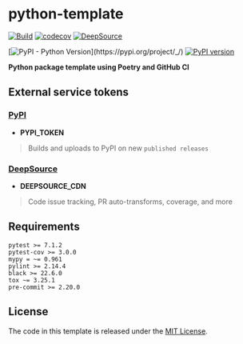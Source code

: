 # python-template

[![Build](https://github.com/ionite34/python-template/actions/workflows/build.yml/badge.svg)](https://github.com/ionite34/python-template/actions/workflows/build.yml)
[![codecov](https://codecov.io/gh/ionite34/python-template/branch/main/graph/badge.svg)](https://codecov.io/gh/ionite34/python-template)
[![DeepSource](https://deepsource.io/gh/ionite34/python-template.svg/?label=active+issues&show_trend=true&token=U949myD2-vuIl3F-Q8Lbg8iP)](https://deepsource.io/gh/ionite34/python-template/?ref=repository-badge)

[![PyPI - Python Version](https://img.shields.io/pypi/pyversions/_)](https://pypi.org/project/_/)
[![PyPI version](https://badge.fury.io/py/_.svg)](https://pypi.org/project/_/)

**Python package template using Poetry and GitHub CI**

## External service tokens

### [PyPI](https://pypi.org/)
- **PYPI_TOKEN**
> Builds and uploads to PyPI on new `published releases`

### [DeepSource](https://deepsource.io/)
- **DEEPSOURCE_CDN**
> Code issue tracking, PR auto-transforms, coverage, and more

## Requirements
```
pytest >= 7.1.2
pytest-cov >= 3.0.0
mypy = ~= 0.961
pylint >= 2.14.4
black >= 22.6.0
tox ~= 3.25.1
pre-commit >= 2.20.0
```

## License
The code in this template is released under the [MIT License](LICENSE).
